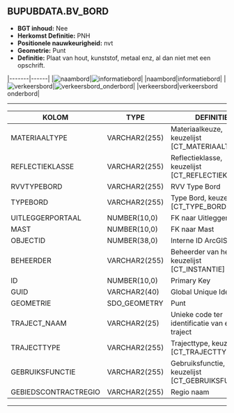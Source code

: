 ﻿## BUPUBDATA.BV_BORD


* __BGT inhoud:__ Nee
* __Herkomst Definitie:__ PNH
* __Positionele nauwkeurigheid:__ nvt
* __Geometrie:__ Punt
* __Definitie:__ Plaat van hout, kunststof, metaal enz, al dan niet met een opschrift.

|-------|------|
|![naambord](naambord.png)|![informatiebord](informatiebord.png)|
|naambord|informatiebord|
|![verkeersbord](verkeersbord.png)|![verkeersbord_onderbord](verkeersbord_onderbord.png)|
|verkeersbord|verkeersbord onderbord|

***

|KOLOM                               |TYPE              |DEFINITIE|
|------                              |----              |-----    |
|MATERIAALTYPE                       |VARCHAR2(255)     |Materiaalkeuze, keuzelijst [CT_MATERIAALTYPE]|
|REFLECTIEKLASSE                     |VARCHAR2(255)     |Reflectieklasse, keuzelijst [CT_REFLECTIEKLASSE]|
|RVVTYPEBORD                         |VARCHAR2(255)     |RVV Type Bord|
|TYPEBORD                            |VARCHAR2(255)     |Type Bord, keuzelijst [CT_TYPE_BORD]|
|UITLEGGERPORTAAL                    |NUMBER(10,0)      |FK naar Uitleggerportaal|
|MAST                                |NUMBER(10,0)      |FK naar Mast|
|OBJECTID                            |NUMBER(38,0)   |Interne ID ArcGIS|
|BEHEERDER                           |VARCHAR2(255)     |Beheerder van het bord, keuzelijst [CT_INSTANTIE]|
|ID                                  |NUMBER(10,0)      |Primary Key|
|GUID                                |VARCHAR2(40)      |Global Unique Identifier|
|GEOMETRIE                           |SDO_GEOMETRY      |Punt|
|TRAJECT_NAAM                        |VARCHAR2(25)      |Unieke code ter identificatie van een traject|
|TRAJECTTYPE                         |VARCHAR2(255)    |Trajecttype, keuzelijst [CT_TRAJECTTYPE]|
|GEBRUIKSFUNCTIE                    |VARCHAR2(255)    |Gebruiksfunctie, keuzelijst [CT_GEBRUIKSFUNCTIE]|
|GEBIEDSCONTRACTREGIO                |VARCHAR2(255)  |Regio naam|

***
